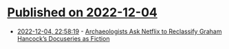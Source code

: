 # [Published on 2022-12-04](index.md)

* [2022-12-04, 22:58:19](https://news.ycombinator.com/item?id=33858947) - [Archaeologists Ask Netflix to Reclassify Graham Hancock’s Docuseries as Fiction](https://news.artnet.com/art-world/archaeologists-graham-hancocks-ancient-apocalypse-fiction-2222060)
